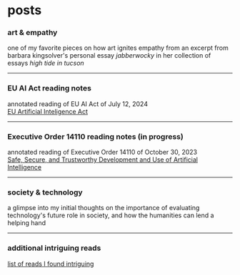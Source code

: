 # posts

### art & empathy

one of my favorite pieces on how art ignites empathy from an excerpt from barbara kingsolver's personal essay *jabberwocky* in her collection of essays *high tide in tucson*
___

### EU AI Act reading notes

annotated reading of EU AI Act of July 12, 2024  
[EU Artificial Inteligence Act](https://artificialintelligenceact.eu/chapter/1/)
___

### Executive Order 14110 reading notes (in progress)

annotated reading of Executive Order 14110 of October 30, 2023  
[Safe, Secure, and Trustworthy Development and Use of Artificial Intelligence](https://www.federalregister.gov/documents/2023/11/01/2023-24283/safe-secure-and-trustworthy-development-and-use-of-artificial-intelligence)
___

### society & technology

a glimpse into my initial thoughts on the importance of evaluating technology's future role in society, and how the humanities can lend a helping hand
___

### additional intriguing reads

[list of reads I found intriguing](https://docs.google.com/document/d/1WERdC4B6ReNdroV9a45ZmRemL0hu57sHddL5Q-gxXVw/edit?tab=t.0)

